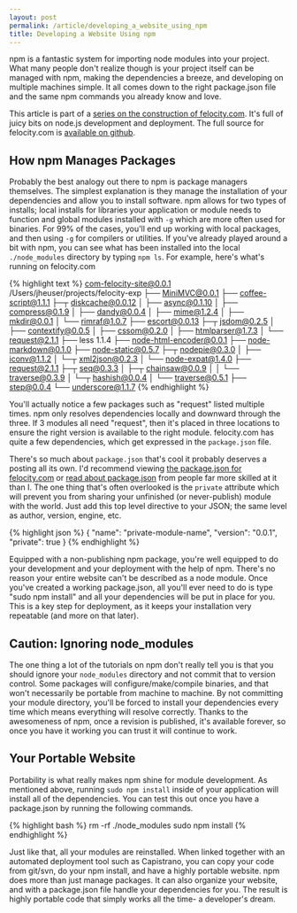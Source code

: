 ```yaml
---
layout: post
permalink: /article/developing_a_website_using_npm
title: Developing a Website Using npm
---
```


npm is a fantastic system for importing node modules into your project. What many people don't realize though is your project itself can be managed with npm, making the dependencies a breeze, and developing on multiple machines simple. It all comes down to the right package.json file and the same npm commands you already know and love.

This article is part of a [series on the construction of felocity.com](/article/felocity_on_nodejs). It's full of juicy bits on node.js development and deployment. The full source for felocity.com is [available on github](https://github.com/Jakobo/felocity-exp).

## How npm Manages Packages
Probably the best analogy out there to npm is package managers themselves. The simplest explanation is they manage the installation of your dependencies and allow you to install software. npm allows for two types of installs; local installs for libraries your application or module needs to function and global modules installed with `-g` which are more often used for binaries. For 99% of the cases, you'll end up working with local packages, and then using `-g` for compilers or utilities. If you've already played around a bit with npm, you can see what has been installed into the local `./node_modules` directory by typing `npm ls`. For example, here's what's running on felocity.com

{% highlight text %}
com-felocity-site@0.0.1 /Users/jheuser/projects/felocity-exp
├── MiniMVC@0.0.1
├── coffee-script@1.1.1
├─┬ diskcache@0.0.12
│ ├── async@0.1.10
│ ├── compress@0.1.9
│ ├── dandy@0.0.4
│ ├── mime@1.2.4
│ ├── mkdir@0.0.1
│ └── rimraf@1.0.7
├── escort@0.0.13
├─┬ jsdom@0.2.5
│ ├── contextify@0.0.5
│ ├── cssom@0.2.0
│ ├── htmlparser@1.7.3
│ └── request@2.1.1
├── less 1.1.4
├── node-html-encoder@0.0.1
├── node-markdown@0.1.0
├── node-static@0.5.7
├─┬ nodepie@0.3.0
│ ├── iconv@1.1.2
│ └─┬ xml2json@0.2.3
│   └── node-expat@1.4.0
├── request@2.1.1
├─┬ seq@0.3.3
│ ├─┬ chainsaw@0.0.9
│ │ └── traverse@0.3.9
│ └─┬ hashish@0.0.4
│   └── traverse@0.5.1
├── step@0.0.4
└── underscore@1.1.7 
{% endhighlight %}

You'll actually notice a few packages such as "request" listed multiple times. npm only resolves dependencies locally and downward through the three. If 3 modules all need "request", then it's placed in three locations to ensure the right version is available to the right module. felocity.com has quite a few dependencies, which get expressed in the `package.json` file.

There's so much about `package.json` that's cool it probably deserves a posting all its own. I'd recommend viewing [the package.json for felocity.com](https://github.com/Jakobo/felocity-exp/blob/master/package.json) or [read about package.json](http://blog.nodejitsu.com/package-dependencies-done-right) from people far more skilled at it than I. The one thing that's often overlooked is the `private` attribute which will prevent you from sharing your unfinished (or never-publish) module with the world. Just add this top level directive to your JSON; the same level as author, version, engine, etc.

{% highlight json %}
{
  "name": "private-module-name",
  "version": "0.0.1",
  "private":     true
}
{% endhighlight %}

Equipped with a non-publishing npm package, you're well equipped to do your development and your deployment with the help of npm. There's no reason your entire website can't be described as a node module. Once you've created a working package.json, all you'll ever need to do is type "sudo npm install" and all your dependencies will be put in place for you. This is a key step for deployment, as it keeps your installation very repeatable (and more on that later).

## Caution: Ignoring node_modules
The one thing a lot of the tutorials on npm don't really tell you is that you should ignore your `node_modules` directory and not commit that to version control. Some packages will configure/make/compile binaries, and that won't necessarily be portable from machine to machine. By not committing your module directory, you'll be forced to install your dependencies every time which means everything will resolve correctly. Thanks to the awesomeness of npm, once a revision is published, it's available forever, so once you have it working you can trust it will continue to work.

## Your Portable Website
Portability is what really makes npm shine for module development. As mentioned above, running `sudo npm install` inside of your application will install all of the dependencies. You can test this out once you have a package.json by running the following commands.

{% highlight bash %}
rm -rf ./node_modules
sudo npm install
{% endhighlight %}

Just like that, all your modules are reinstalled. When linked together with an automated deployment tool such as Capistrano, you can copy your code from git/svn, do your npm install, and have a highly portable website. npm does more than just manage packages. It can also organize your website, and with a package.json file handle your dependencies for you. The result is highly portable code that simply works all the time- a developer's dream.
